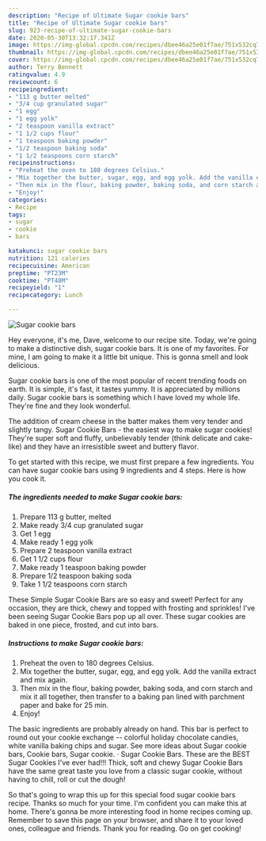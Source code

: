 ```yaml
---
description: "Recipe of Ultimate Sugar cookie bars"
title: "Recipe of Ultimate Sugar cookie bars"
slug: 923-recipe-of-ultimate-sugar-cookie-bars
date: 2020-05-30T13:32:17.341Z
image: https://img-global.cpcdn.com/recipes/dbee46a25e01f7ae/751x532cq70/sugar-cookie-bars-recipe-main-photo.jpg
thumbnail: https://img-global.cpcdn.com/recipes/dbee46a25e01f7ae/751x532cq70/sugar-cookie-bars-recipe-main-photo.jpg
cover: https://img-global.cpcdn.com/recipes/dbee46a25e01f7ae/751x532cq70/sugar-cookie-bars-recipe-main-photo.jpg
author: Terry Bennett
ratingvalue: 4.9
reviewcount: 6
recipeingredient:
- "113 g butter melted"
- "3/4 cup granulated sugar"
- "1 egg"
- "1 egg yolk"
- "2 teaspoon vanilla extract"
- "1 1/2 cups flour"
- "1 teaspoon baking powder"
- "1/2 teaspoon baking soda"
- "1 1/2 teaspoons corn starch"
recipeinstructions:
- "Preheat the oven to 180 degrees Celsius."
- "Mix together the butter, sugar, egg, and egg yolk. Add the vanilla extract and mix again."
- "Then mix in the flour, baking powder, baking soda, and corn starch and mix it all together, then transfer to a baking pan lined with parchment paper and bake for 25 min."
- "Enjoy!"
categories:
- Recipe
tags:
- sugar
- cookie
- bars

katakunci: sugar cookie bars 
nutrition: 121 calories
recipecuisine: American
preptime: "PT23M"
cooktime: "PT48M"
recipeyield: "1"
recipecategory: Lunch

---
```



![Sugar cookie bars](https://img-global.cpcdn.com/recipes/dbee46a25e01f7ae/751x532cq70/sugar-cookie-bars-recipe-main-photo.jpg)

Hey everyone, it's me, Dave, welcome to our recipe site. Today, we're going to make a distinctive dish, sugar cookie bars. It is one of my favorites. For mine, I am going to make it a little bit unique. This is gonna smell and look delicious.

Sugar cookie bars is one of the most popular of recent trending foods on earth. It is simple, it's fast, it tastes yummy. It is appreciated by millions daily. Sugar cookie bars is something which I have loved my whole life. They're fine and they look wonderful.

The addition of cream cheese in the batter makes them very tender and slightly tangy. Sugar Cookie Bars - the easiest way to make sugar cookies! They&#39;re super soft and fluffy, unbelievably tender (think delicate and cake-like) and they have an irresistible sweet and buttery flavor.


To get started with this recipe, we must first prepare a few ingredients. You can have sugar cookie bars using 9 ingredients and 4 steps. Here is how you cook it.

<!--inarticleads1-->

##### The ingredients needed to make Sugar cookie bars:

1. Prepare 113 g butter, melted
1. Make ready 3/4 cup granulated sugar
1. Get 1 egg
1. Make ready 1 egg yolk
1. Prepare 2 teaspoon vanilla extract
1. Get 1 1/2 cups flour
1. Make ready 1 teaspoon baking powder
1. Prepare 1/2 teaspoon baking soda
1. Take 1 1/2 teaspoons corn starch


These Simple Sugar Cookie Bars are so easy and sweet! Perfect for any occasion, they are thick, chewy and topped with frosting and sprinkles! I&#39;ve been seeing Sugar Cookie Bars pop up all over. These sugar cookies are baked in one piece, frosted, and cut into bars. 

<!--inarticleads2-->

##### Instructions to make Sugar cookie bars:

1. Preheat the oven to 180 degrees Celsius.
1. Mix together the butter, sugar, egg, and egg yolk. Add the vanilla extract and mix again.
1. Then mix in the flour, baking powder, baking soda, and corn starch and mix it all together, then transfer to a baking pan lined with parchment paper and bake for 25 min.
1. Enjoy!


The basic ingredients are probably already on hand. This bar is perfect to round out your cookie exchange -- colorful holiday chocolate candies, white vanilla baking chips and sugar. See more ideas about Sugar cookie bars, Cookie bars, Sugar cookie. · Sugar Cookie Bars. These are the BEST Sugar Cookies I&#39;ve ever had!!! Thick, soft and chewy Sugar Cookie Bars have the same great taste you love from a classic sugar cookie, without having to chill, roll or cut the dough! 

So that's going to wrap this up for this special food sugar cookie bars recipe. Thanks so much for your time. I'm confident you can make this at home. There's gonna be more interesting food in home recipes coming up. Remember to save this page on your browser, and share it to your loved ones, colleague and friends. Thank you for reading. Go on get cooking!
